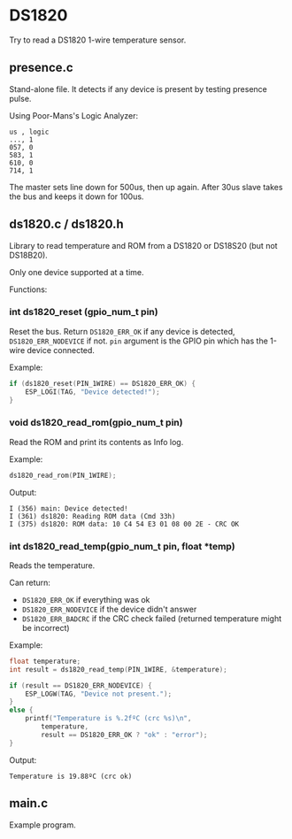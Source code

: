 # DS1820

Try to read a DS1820 1-wire temperature sensor.

## presence.c

Stand-alone file. It detects if any device is present by testing presence pulse.

Using Poor-Mans's Logic Analyzer:

    us , logic
    ..., 1
    057, 0
    583, 1
    610, 0
    714, 1

The master sets line down for 500us, then up again. After 30us slave takes the bus and keeps it down for 100us.

## ds1820.c / ds1820.h

Library to read temperature and ROM from a DS1820 or DS18S20 (but not DS18B20).

Only one device supported at a time.

Functions:

### int ds1820_reset (gpio_num_t pin)

Reset the bus. Return `DS1820_ERR_OK` if any device is detected, `DS1820_ERR_NODEVICE` if not. `pin` argument is the GPIO pin which has the 1-wire device connected.

Example:

```c
if (ds1820_reset(PIN_1WIRE) == DS1820_ERR_OK) {
    ESP_LOGI(TAG, "Device detected!");
}
```

### void ds1820_read_rom(gpio_num_t pin)

Read the ROM and print its contents as Info log.

Example:

```c
ds1820_read_rom(PIN_1WIRE);
```

Output:

    I (356) main: Device detected!
    I (361) ds1820: Reading ROM data (Cmd 33h)
    I (375) ds1820: ROM data: 10 C4 54 E3 01 08 00 2E - CRC OK

### int ds1820_read_temp(gpio_num_t pin, float *temp)

Reads the temperature.

Can return:

- `DS1820_ERR_OK` if everything was ok
- `DS1820_ERR_NODEVICE` if the device didn't answer
- `DS1820_ERR_BADCRC` if the CRC check failed (returned temperature might be incorrect)

Example:

```c
float temperature;
int result = ds1820_read_temp(PIN_1WIRE, &temperature);

if (result == DS1820_ERR_NODEVICE) {
    ESP_LOGW(TAG, "Device not present.");
}
else {
    printf("Temperature is %.2fºC (crc %s)\n", 
        temperature, 
        result == DS1820_ERR_OK ? "ok" : "error");
}
```

Output:

    Temperature is 19.88ºC (crc ok)

## main.c

Example program.
